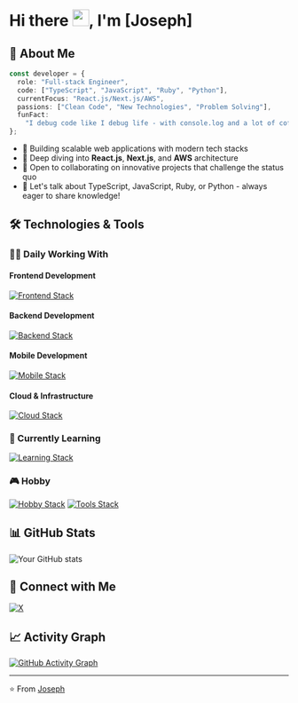 # Hi there <img src="https://media.giphy.com/media/hvRJCLFzcasrR4ia7z/giphy.gif" width="30px">, I'm [Joseph]

## 💫 About Me

```typescript
const developer = {
  role: "Full-stack Engineer",
  code: ["TypeScript", "JavaScript", "Ruby", "Python"],
  currentFocus: "React.js/Next.js/AWS",
  passions: ["Clean Code", "New Technologies", "Problem Solving"],
  funFact:
    "I debug code like I debug life - with console.log and a lot of coffee ☕",
};
```

- 🚀 Building scalable web applications with modern tech stacks
- 🌱 Deep diving into **React.js**, **Next.js**, and **AWS** architecture
- 👯 Open to collaborating on innovative projects that challenge the status quo
- 💬 Let's talk about TypeScript, JavaScript, Ruby, or Python - always eager to share knowledge!

## 🛠️ Technologies & Tools

### 👨‍💻 Daily Working With

#### Frontend Development

[![Frontend Stack](https://skillicons.dev/icons?i=js,ts,react,astro)](https://skillicons.dev)

#### Backend Development

[![Backend Stack](https://skillicons.dev/icons?i=nodejs,express)](https://skillicons.dev)

#### Mobile Development

[![Mobile Stack](https://skillicons.dev/icons?i=dart,flutter)](https://skillicons.dev)

#### Cloud & Infrastructure

[![Cloud Stack](https://skillicons.dev/icons?i=firebase,aws,gcp,docker,kubernetes)](https://skillicons.dev)

### 🌱 Currently Learning

[![Learning Stack](https://skillicons.dev/icons?i=python,nextjs,nestjs)](https://skillicons.dev)

### 🎮 Hobby

[![Hobby Stack](https://skillicons.dev/icons?i=ruby,rails,cloudflare,bun,linux,neovim)](https://skillicons.dev)
[![Tools Stack](https://skillicons.dev/icons?i=obsidian,postgres,prisma,prometheus,supabase)](https://skillicons.dev)

## 📊 GitHub Stats

![Your GitHub stats](https://github-readme-stats.vercel.app/api?username=heyjosephme&show_icons=true&theme=radical)

## 🤝 Connect with Me

[![X](https://img.shields.io/badge/-X-000000?style=flat-square&logo=X&logoColor=white)](https://x.com/heyjosephme)

## 📈 Activity Graph

[![GitHub Activity Graph](https://github-readme-activity-graph.vercel.app/graph?username=heyjosephme&theme=github)](https://github.com/heyjosephme)

---

⭐️ From [Joseph](https://github.com/heyjosephme)
